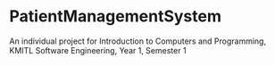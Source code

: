# PatientManagementSystem

An individual project for Introduction to Computers and Programming, KMITL Software Engineering, Year 1, Semester 1



